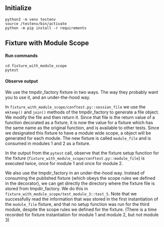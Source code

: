 ## Initialize

```
python3 -m venv testenv
source /testenv/bin/activate
python -m pip install -r requirements
```

## Fixture with Module Scope

#### Run commands 

```
cd fixture_with_module_scope
pytest
```

#### Observe output

We use the tmpdir_factory fixture in two ways. The way they probably want you to use it, and an
under-the-hood way.

In `fixture_with_module_scope/conftest.py::session_file` we use the `mktemp()` and `join()`
methods of the tmpdir_factory to generate a file object.
We modify the file and then return it. Since that file is the return value of a function decorated
as a fixture, it is now the value for a fixture which has the same name as the original function, and
is available to other tests. Since we designated this fixture to have a module wide scope, a object
will be generated for each module. The new fixture is called `module_file` and is consumed in 
modules 1 and 2 as a fixture.

In the output from the `pytest` call, observe that the fixture setup function 
for the fixture (`fixture_with_module_scope/conftest.py::module_file`)
is executed twice, once for module 1 and once for module 2. 

We also use the tmpdir_factory in an under-the-hood way. Instead of consuming the published fixture (which obeys
the scope rules we defined in the decorator), we can get directly the directory where the
fixture file is stored from tmpdir_factory. We do this in `fixture_with_module_scope/test_module_3::test_5`.
Note that we successfully read the information that was stored in the first instantiation
of the `module_file` fixture, and that no setup function was run for the third module, despite the
scope rules we defined for the fixture. (There is a time recorded for fixture instantiation for module 1
and module 2, but not module 3) 
